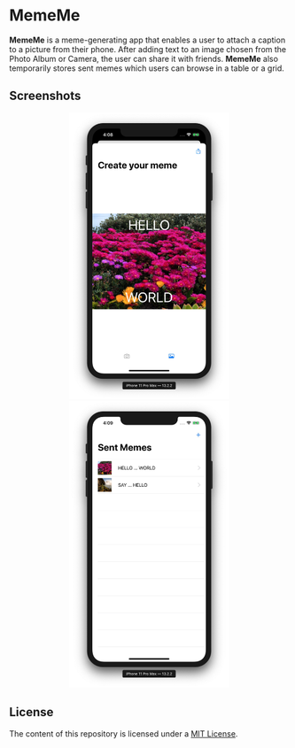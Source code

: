 # MemeMe

**MemeMe** is a meme-generating app that enables a user to attach a caption to a picture from their phone. After adding text to an image chosen from the Photo Album or Camera, the user can share it with friends. **MemeMe** also temporarily stores sent memes which users can browse in a table or a grid.

## Screenshots

<p float="left" align="center">
    <img src="./README-IMAGES/screenshot-add.jpg" width="289" height="518">
    <img src="./README-IMAGES/screenshot-memes.jpg" width="289" height="518">
</p>

## License

The content of this repository is licensed under a [MIT License](LICENSE).
